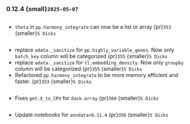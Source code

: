 ### 0.12.4 {small}`2025-05-07`

```{rubric} Features
```
* `theta` in `pp.harmony_integrate` can now be a list or array {pr}`353` {smaller}`S Dicks`

```{rubric} Performance
```
* replace `adata._sanitize` for `pp.highly_variable_genes`. Now only `batch_key` column will be categorized {pr}`355` {smaller}`S Dicks`
* replace `adata._sanitize` for `tl.embedding_density`. Now only `groupby` column will be categorized {pr}`355` {smaller}`S Dicks`
* Refactored `pp.harmony_integrate` to be more memory efficient and faster. {pr}`353` {smaller}`S Dicks`

```{rubric} Bug fixes
```
* Fixes `get.X_to_CPU` for `dask.array` {pr}`360` {smaller}`S Dicks`

```{rubric} Misc
```
* Update notebooks for `anndata>0.11.4` {pr}`356` {smaller}`S Dicks`
